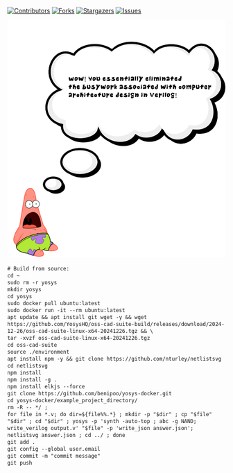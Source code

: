
[![Contributors][contributors-shield]][contributors-url]
[![Forks][forks-shield]][forks-url]
[![Stargazers][stars-shield]][stars-url]
[![Issues][issues-shield]][issues-url]


<img src="images/patrick_quote2.svg">

```console
# Build from source: 
cd ~
sudo rm -r yosys
mkdir yosys
cd yosys
sudo docker pull ubuntu:latest
sudo docker run -it --rm ubuntu:latest
apt update && apt install git wget -y && wget https://github.com/YosysHQ/oss-cad-suite-build/releases/download/2024-12-26/oss-cad-suite-linux-x64-20241226.tgz && \
tar -xvzf oss-cad-suite-linux-x64-20241226.tgz
cd oss-cad-suite
source ./environment
apt install npm -y && git clone https://github.com/nturley/netlistsvg
cd netlistsvg
npm install
npm install -g .
npm install elkjs --force
git clone https://github.com/benipoo/yosys-docker.git
cd yosys-docker/example_project_directory/
rm -R -- */ ; 
for file in *.v; do dir=${file%%.*} ; mkdir -p "$dir" ; cp "$file" "$dir" ; cd "$dir" ; yosys -p 'synth -auto-top ; abc -g NAND; write_verilog output.v' "$file" -p 'write_json answer.json';  netlistsvg answer.json ; cd ../ ; done
git add .
git config --global user.email
git commit -m "commit message"
git push
```

<!-- MARKDOWN LINKS & IMAGES -->
<!-- https://www.markdownguide.org/basic-syntax/#reference-style-links -->
[contributors-shield]: https://img.shields.io/github/contributors/benipoo/yosys-docker.svg?style=for-the-badge
[contributors-url]: https://github.com/benipoo/yosys-docker/graphs/contributors
[forks-shield]: https://img.shields.io/github/forks/benipoo/yosys-docker.svg?style=for-the-badge
[forks-url]: https://github.com/benipoo/yosys-docker/network/members
[stars-shield]: https://img.shields.io/github/stars/benipoo/yosys-docker.svg?style=for-the-badge
[stars-url]: https://github.com/benipoo/yosys-docker/stargazers
[issues-shield]: https://img.shields.io/github/issues/benipoo/yosys-docker.svg?style=for-the-badge
[issues-url]: https://github.com/benipoo/yosys-docker/issues
